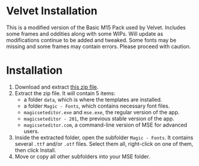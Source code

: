 # Velvet Installation

This is a modified version of the Basic M15 Pack used by Velvet. Includes some frames and oddities along with some WIPs. Will update as modifications continue to be added and tweaked. Some fonts may be missing and some frames may contain errors. Please proceed with caution.

# Installation

1. Download and extract [this zip file](https://github.com/MagicSetEditorPacks/Basic-M15-Magic-Pack/archive/refs/heads/main.zip).
2. Extract the zip file. It will contain 5 items:
    * a folder `data`, which is where the templates are installed.
    * a folder `Magic - Fonts`, which contains necessary font files.
    * `magicseteditor.exe` and `mse.exe`, the regular version of the app.
    * `magicseteditor - 201`, the previous stable version of the app.
    * `magicseteditor.com`, a command-line version of MSE for advanced users.
4. Inside the extracted folder, open the subfolder `Magic - Fonts`. It contains several `.ttf` and/or `.otf` files. Select them all, right-click on one of them, then click Install.
5. Move or copy all other subfolders into your MSE folder.